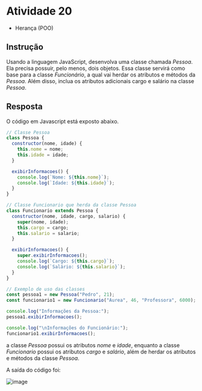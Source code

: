 # Atividade 20
- Herança (POO)

## Instrução
Usando a linguagem JavaScript, desenvolva uma classe chamada _Pessoa_. Ela precisa possuir, pelo menos, dois objetos. Essa classe servirá como base para a classe _Funcionário_, a qual vai herdar os atributos e métodos da _Pessoa_. Além disso, inclua os atributos adicionais cargo e salário na classe _Pessoa_.

## Resposta
O código em Javascript está exposto abaixo.

```js
// Classe Pessoa
class Pessoa {
  constructor(nome, idade) {
    this.nome = nome;
    this.idade = idade;
  }

  exibirInformacoes() {
    console.log(`Nome: ${this.nome}`);
    console.log(`Idade: ${this.idade}`);
  }
}

// Classe Funcionario que herda da classe Pessoa
class Funcionario extends Pessoa {
  constructor(nome, idade, cargo, salario) {
    super(nome, idade);
    this.cargo = cargo;
    this.salario = salario;
  }

  exibirInformacoes() {
    super.exibirInformacoes();
    console.log(`Cargo: ${this.cargo}`);
    console.log(`Salário: ${this.salario}`);
  }
}

// Exemplo de uso das classes
const pessoa1 = new Pessoa("Pedro", 21);
const funcionario1 = new Funcionario("Aurea", 46, "Professora", 6000);

console.log("Informações da Pessoa:");
pessoa1.exibirInformacoes();

console.log("\nInformações do Funcionário:");
funcionario1.exibirInformacoes();
```

a classe _Pessoa_ possui os atributos _nome_ e _idade_, enquanto a classe _Funcionario_ possui os atributos _cargo_ e _salário_, além de herdar os atributos e métodos da classe _Pessoa_.

A saída do código foi:

![image](https://github.com/pedro-varela1/CursoFAP-SoftexPernambuco/assets/93870597/c6c9f433-f12d-4594-9651-202288b4837d)
